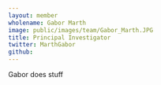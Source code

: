 ```yaml
---
layout: member
wholename: Gabor Marth
image: public/images/team/Gabor_Marth.JPG
title: Principal Investigator
twitter: MarthGabor 
github:
---
```


Gabor does stuff